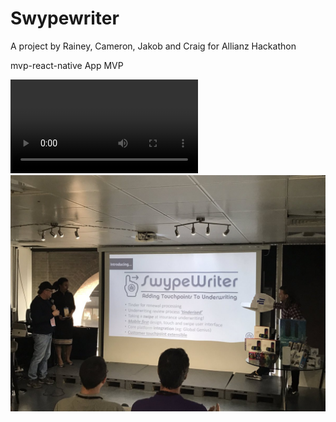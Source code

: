 # Swypewriter

A project by Rainey, Cameron, Jakob and Craig for Allianz Hackathon

mvp-react-native
App MVP


![Elavator Pitch](./video/intro.mp4)
![Presenting Swyperwriter](./swypewriter.jpg)
